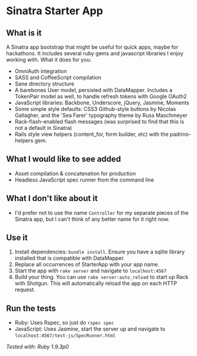 # Sinatra Starter App

## What is it

A Sinatra app bootstrap that might be useful for quick apps, maybe for
hackathons. It includes several ruby gems and javascript libraries I
enjoy working with. What it does for you:

- OmniAuth integration
- SASS and CoffeeScript compilation
- Sane directory structure
- A barebones User model, persisted with DataMapper. Includes a
  TokenPair model as well, to handle refresh tokens with Google OAuth2
- JavaScript libraries: Backbone, Underscore, jQuery, Jasmine, Moments
- Some simple style defaults: CSS3 Github-style buttons by Nicolas
  Gallagher, and the 'Sea Farer' typography theme by Russ Maschmeyer
- Rack-flash-enabled flash messages (was surprised to find that this is
  not a default in Sinatra)
- Rails style view helpers (content_for, form builder, etc) with the
  padrino-helpers gem.

## What I would like to see added

- Asset compilation & concatenation for production
- Headless JavaScript spec runner from the command line

## What I don't like about it

- I'd prefer not to use the name `Controller` for my separate pieces of
  the Sinatra app, but I can't think of any better name for it right
  now.

## Use it

1. Install dependencies: `bundle install`. Ensure you have a sqlite
	 library installed that is compatible with DataMapper.
2. Replace all occurrences of StarterApp with your app name.
3. Start the app with `rake server` and navigate to `localhost:4567`
4. Build your thing. You can use `rake server:auto_reload` to start
   up Rack with Shotgun. This will automatically reload the app on each HTTP 
   request.

## Run the tests

- Ruby: Uses Rspec, so just do `rspec spec`
- JavaScript: Uses Jasmine, start the server up and navigate to
`localhost:4567/test-js/SpecRunner.html`

*Tested with: Ruby 1.9.3p0*
